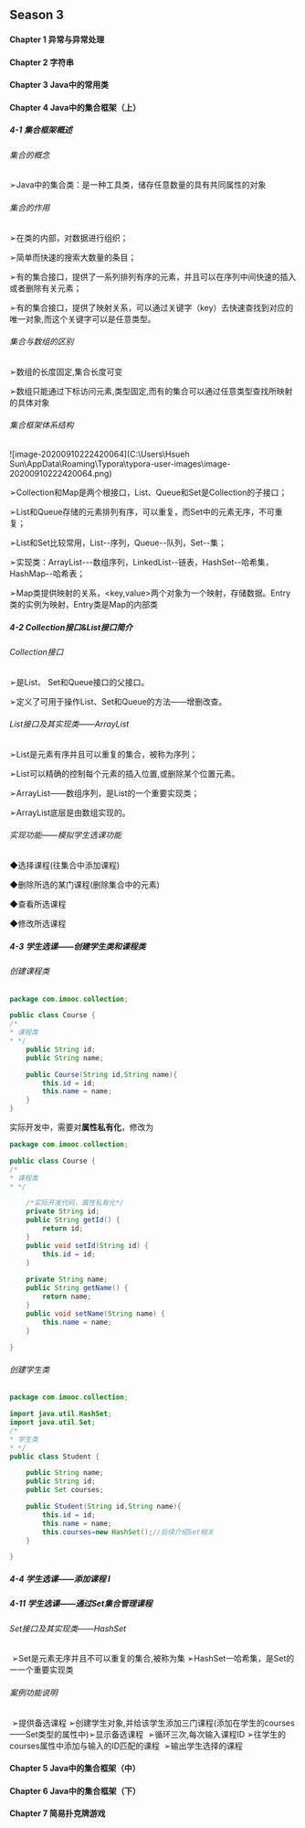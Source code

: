## Season 3

#### Chapter 1 异常与异常处理

#### Chapter 2 字符串

#### Chapter 3 Java中的常用类

#### Chapter 4 Java中的集合框架（上）

##### 4-1 集合框架概述

###### 集合的概念

➢Java中的集合类：是一种工具类，储存任意数量的具有共同属性的对象

###### 集合的作用

➢在类的内部，对数据进行组织；

➢简单而快速的搜索大数量的条目；

➢有的集合接口，提供了一系列排列有序的元素，并且可以在序列中间快速的插入或者删除有关元素；

➢有的集合接口，提供了映射关系，可以通过关键字（key）去快速查找到对应的唯一对象,而这个关键字可以是任意类型。

###### 集合与数组的区别

➢数组的长度固定,集合长度可变

➢数组只能通过下标访问元素,类型固定,而有的集合可以通过任意类型查找所映射的具体对象

###### 集合框架体系结构

![image-20200910222420064](C:\Users\Hsueh Sun\AppData\Roaming\Typora\typora-user-images\image-20200910222420064.png)

➢Collection和Map是两个根接口，List、Queue和Set是Collection的子接口；

➢List和Queue存储的元素排列有序，可以重复，而Set中的元素无序，不可重复；

➢List和Set比较常用，List--序列，Queue--队列，Set--集；

➢实现类：ArrayList---数组序列，LinkedList--链表，HashSet--哈希集，HashMap--哈希表；

➢Map类提供映射的关系，<key,value>两个对象为一个映射，存储数据。Entry类的实例为映射，Entry类是Map的内部类

##### 4-2 Collection接口&List接口简介

###### Collection接口

➢是List、 Set和Queue接口的父接口。

➢定义了可用于操作List、Set和Queue的方法——增删改查。

###### List接口及其实现类——ArrayList

➢List是元素有序并且可以重复的集合，被称为序列；

➢List可以精确的控制每个元素的插入位置,或删除某个位置元素。

➢ArrayList——数组序列，是List的一个重要实现类；

➢ArrayList底层是由数组实现的。

###### 实现功能——模拟学生选课功能

◆选择课程(往集合中添加课程)

◆删除所选的某门课程(删除集合中的元素)

◆查看所选课程

◆修改所选课程

##### 4-3 学生选课——创建学生类和课程类

###### 创建课程类

```java
package com.imooc.collection;

public class Course {
/*
* 课程类
* */
    public String id;
    public String name;

    public Course(String id,String name){
        this.id = id;
        this.name = name;
    }
}
```

实际开发中，需要对**属性私有化**，修改为

```java
package com.imooc.collection;

public class Course {
/*
* 课程类
* */

    /*实际开发代码，属性私有化*/
    private String id;
    public String getId() {
        return id;
    }
    public void setId(String id) {
        this.id = id;
    }
    
    private String name;
    public String getName() {
        return name;
    }
    public void setName(String name) {
        this.name = name;
    }
    
}
```

###### 创建学生类

```java
package com.imooc.collection;

import java.util.HashSet;
import java.util.Set;
/*
* 学生类
* */
public class Student {

    public String name;
    public String id;
    public Set courses;

    public Student(String id,String name){
        this.id = id;
        this.name = name;
        this.courses=new HashSet();//后续介绍Set相关
    }

}
```

##### 4-4 学生选课——添加课程 Ⅰ









##### 4-11 学生选课——通过Set集合管理课程

###### Set接口及其实现类——HashSet

​		➢Set是元素无序并且不可以重复的集合,被称为集
​		➢HashSet一哈希集，是Set的一一个重要实现类

###### 案例功能说明

​	➢提供备选课程
​	➢创建学生对象,并给该学生添加三门课程(添加在学生的courses——Set类型的属性中)
​			➢显示备选课程
​			➢循环三次,每次输入课程ID
​			➢往学生的courses属性中添加与输入的ID匹配的课程
​			➢输出学生选择的课程

#### Chapter 5 Java中的集合框架（中）

#### Chapter 6 Java中的集合框架（下）

#### Chapter 7 简易扑克牌游戏